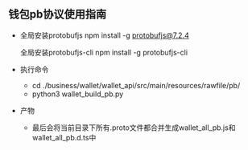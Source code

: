 ## 钱包pb协议使用指南

- 全局安装protobufjs
  npm install -g protobufjs@7.2.4

  全局安装protobufjs-cli
  npm install -g protobufjs-cli

- 执行命令
  - cd ./business/wallet/wallet_api/src/main/resources/rawfile/pb/
  - python3 wallet_build_pb.py

- 产物
  - 最后会将当前目录下所有.proto文件都合并生成wallet_all_pb.js和wallet_all_pb.d.ts中